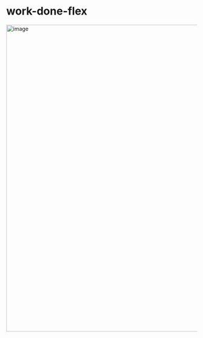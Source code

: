 # work-done-flex
<img width="809" alt="image" src="https://github.com/user-attachments/assets/be79b9fe-3a51-4033-9b60-56c9159e9b3a" />
